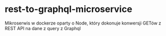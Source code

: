 # rest-to-graphql-microservice
Mikroserwis w dockerze oparty o Node, który dokonuje konwersji GETów z REST API na dane z query z Graphql
